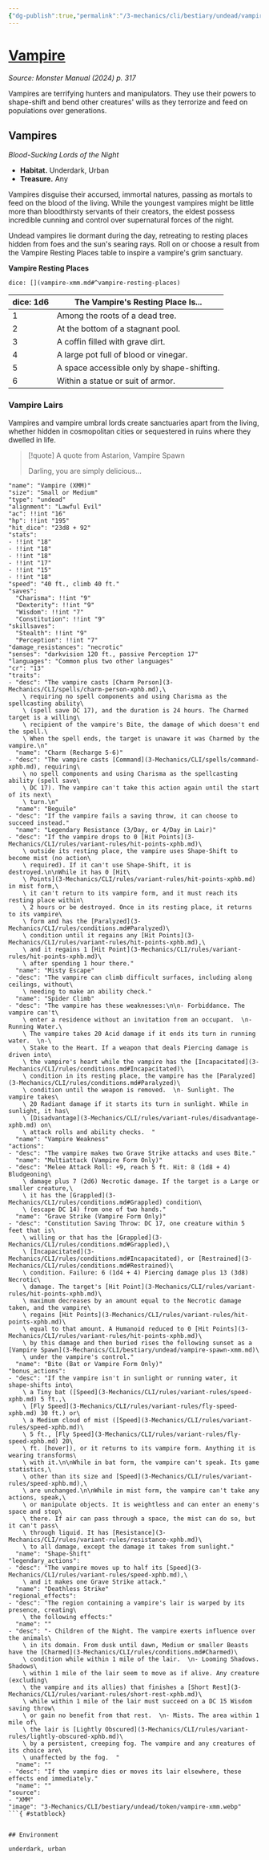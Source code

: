 ```yaml
---
{"dg-publish":true,"permalink":"/3-mechanics/cli/bestiary/undead/vampire-xmm/","tags":["ttrpg-cli/compendium/src/5e/xmm","ttrpg-cli/monster/cr/13","ttrpg-cli/monster/environment/underdark","ttrpg-cli/monster/environment/urban","ttrpg-cli/monster/size/small-or-medium","ttrpg-cli/monster/type/undead"],"noteIcon":""}
---
```


# [Vampire](3-Mechanics\CLI\bestiary\undead/vampire-xmm.md)
*Source: Monster Manual (2024) p. 317*  

Vampires are terrifying hunters and manipulators. They use their powers to shape-shift and bend other creatures' wills as they terrorize and feed on populations over generations.

## Vampires

*Blood-Sucking Lords of the Night*

- **Habitat.** Underdark, Urban  
- **Treasure.** Any  

Vampires disguise their accursed, immortal natures, passing as mortals to feed on the blood of the living. While the youngest vampires might be little more than bloodthirsty servants of their creators, the eldest possess incredible cunning and control over supernatural forces of the night.

Undead vampires lie dormant during the day, retreating to resting places hidden from foes and the sun's searing rays. Roll on or choose a result from the Vampire Resting Places table to inspire a vampire's grim sanctuary.

**Vampire Resting Places**

`dice: [](vampire-xmm.md#^vampire-resting-places)`

| dice: 1d6 | The Vampire's Resting Place Is... |
|-----------|-----------------------------------|
| 1 | Among the roots of a dead tree. |
| 2 | At the bottom of a stagnant pool. |
| 3 | A coffin filled with grave dirt. |
| 4 | A large pot full of blood or vinegar. |
| 5 | A space accessible only by shape-shifting. |
| 6 | Within a statue or suit of armor. |{ #vampire-resting-places}


### Vampire Lairs

Vampires and vampire umbral lords create sanctuaries apart from the living, whether hidden in cosmopolitan cities or sequestered in ruins where they dwelled in life.

> [!quote] A quote from Astarion, Vampire Spawn  
> 
> Darling, you are simply delicious...


```statblock
"name": "Vampire (XMM)"
"size": "Small or Medium"
"type": "undead"
"alignment": "Lawful Evil"
"ac": !!int "16"
"hp": !!int "195"
"hit_dice": "23d8 + 92"
"stats":
- !!int "18"
- !!int "18"
- !!int "18"
- !!int "17"
- !!int "15"
- !!int "18"
"speed": "40 ft., climb 40 ft."
"saves":
  "Charisma": !!int "9"
  "Dexterity": !!int "9"
  "Wisdom": !!int "7"
  "Constitution": !!int "9"
"skillsaves":
  "Stealth": !!int "9"
  "Perception": !!int "7"
"damage_resistances": "necrotic"
"senses": "darkvision 120 ft., passive Perception 17"
"languages": "Common plus two other languages"
"cr": "13"
"traits":
- "desc": "The vampire casts [Charm Person](3-Mechanics/CLI/spells/charm-person-xphb.md),\
    \ requiring no spell components and using Charisma as the spellcasting ability\
    \ (spell save DC 17), and the duration is 24 hours. The Charmed target is a willing\
    \ recipient of the vampire's Bite, the damage of which doesn't end the spell.\
    \ When the spell ends, the target is unaware it was Charmed by the vampire.\n"
  "name": "Charm (Recharge 5-6)"
- "desc": "The vampire casts [Command](3-Mechanics/CLI/spells/command-xphb.md), requiring\
    \ no spell components and using Charisma as the spellcasting ability (spell save\
    \ DC 17). The vampire can't take this action again until the start of its next\
    \ turn.\n"
  "name": "Beguile"
- "desc": "If the vampire fails a saving throw, it can choose to succeed instead."
  "name": "Legendary Resistance (3/Day, or 4/Day in Lair)"
- "desc": "If the vampire drops to 0 [Hit Points](3-Mechanics/CLI/rules/variant-rules/hit-points-xphb.md)\
    \ outside its resting place, the vampire uses Shape-Shift to become mist (no action\
    \ required). If it can't use Shape-Shift, it is destroyed.\n\nWhile it has 0 [Hit\
    \ Points](3-Mechanics/CLI/rules/variant-rules/hit-points-xphb.md) in mist form,\
    \ it can't return to its vampire form, and it must reach its resting place within\
    \ 2 hours or be destroyed. Once in its resting place, it returns to its vampire\
    \ form and has the [Paralyzed](3-Mechanics/CLI/rules/conditions.md#Paralyzed)\
    \ condition until it regains any [Hit Points](3-Mechanics/CLI/rules/variant-rules/hit-points-xphb.md),\
    \ and it regains 1 [Hit Point](3-Mechanics/CLI/rules/variant-rules/hit-points-xphb.md)\
    \ after spending 1 hour there."
  "name": "Misty Escape"
- "desc": "The vampire can climb difficult surfaces, including along ceilings, without\
    \ needing to make an ability check."
  "name": "Spider Climb"
- "desc": "The vampire has these weaknesses:\n\n- Forbiddance. The vampire can't\
    \ enter a residence without an invitation from an occupant.  \n- Running Water.\
    \ The vampire takes 20 Acid damage if it ends its turn in running water.  \n-\
    \ Stake to the Heart. If a weapon that deals Piercing damage is driven into\
    \ the vampire's heart while the vampire has the [Incapacitated](3-Mechanics/CLI/rules/conditions.md#Incapacitated)\
    \ condition in its resting place, the vampire has the [Paralyzed](3-Mechanics/CLI/rules/conditions.md#Paralyzed)\
    \ condition until the weapon is removed.  \n- Sunlight. The vampire takes\
    \ 20 Radiant damage if it starts its turn in sunlight. While in sunlight, it has\
    \ [Disadvantage](3-Mechanics/CLI/rules/variant-rules/disadvantage-xphb.md) on\
    \ attack rolls and ability checks.  "
  "name": "Vampire Weakness"
"actions":
- "desc": "The vampire makes two Grave Strike attacks and uses Bite."
  "name": "Multiattack (Vampire Form Only)"
- "desc": "Melee Attack Roll: +9, reach 5 ft. Hit: 8 (1d8 + 4) Bludgeoning\
    \ damage plus 7 (2d6) Necrotic damage. If the target is a Large or smaller creature,\
    \ it has the [Grappled](3-Mechanics/CLI/rules/conditions.md#Grappled) condition\
    \ (escape DC 14) from one of two hands."
  "name": "Grave Strike (Vampire Form Only)"
- "desc": "Constitution Saving Throw: DC 17, one creature within 5 feet that is\
    \ willing or that has the [Grappled](3-Mechanics/CLI/rules/conditions.md#Grappled),\
    \ [Incapacitated](3-Mechanics/CLI/rules/conditions.md#Incapacitated), or [Restrained](3-Mechanics/CLI/rules/conditions.md#Restrained)\
    \ condition. Failure: 6 (1d4 + 4) Piercing damage plus 13 (3d8) Necrotic\
    \ damage. The target's [Hit Point](3-Mechanics/CLI/rules/variant-rules/hit-points-xphb.md)\
    \ maximum decreases by an amount equal to the Necrotic damage taken, and the vampire\
    \ regains [Hit Points](3-Mechanics/CLI/rules/variant-rules/hit-points-xphb.md)\
    \ equal to that amount. A Humanoid reduced to 0 [Hit Points](3-Mechanics/CLI/rules/variant-rules/hit-points-xphb.md)\
    \ by this damage and then buried rises the following sunset as a [Vampire Spawn](3-Mechanics/CLI/bestiary/undead/vampire-spawn-xmm.md)\
    \ under the vampire's control."
  "name": "Bite (Bat or Vampire Form Only)"
"bonus_actions":
- "desc": "If the vampire isn't in sunlight or running water, it shape-shifts into\
    \ a Tiny bat ([Speed](3-Mechanics/CLI/rules/variant-rules/speed-xphb.md) 5 ft.,\
    \ [Fly Speed](3-Mechanics/CLI/rules/variant-rules/fly-speed-xphb.md) 30 ft.) or\
    \ a Medium cloud of mist ([Speed](3-Mechanics/CLI/rules/variant-rules/speed-xphb.md)\
    \ 5 ft., [Fly Speed](3-Mechanics/CLI/rules/variant-rules/fly-speed-xphb.md) 20\
    \ ft. [hover]), or it returns to its vampire form. Anything it is wearing transforms\
    \ with it.\n\nWhile in bat form, the vampire can't speak. Its game statistics,\
    \ other than its size and [Speed](3-Mechanics/CLI/rules/variant-rules/speed-xphb.md),\
    \ are unchanged.\n\nWhile in mist form, the vampire can't take any actions, speak,\
    \ or manipulate objects. It is weightless and can enter an enemy's space and stop\
    \ there. If air can pass through a space, the mist can do so, but it can't pass\
    \ through liquid. It has [Resistance](3-Mechanics/CLI/rules/variant-rules/resistance-xphb.md)\
    \ to all damage, except the damage it takes from sunlight."
  "name": "Shape-Shift"
"legendary_actions":
- "desc": "The vampire moves up to half its [Speed](3-Mechanics/CLI/rules/variant-rules/speed-xphb.md),\
    \ and it makes one Grave Strike attack."
  "name": "Deathless Strike"
"regional_effects":
- "desc": "The region containing a vampire's lair is warped by its presence, creating\
    \ the following effects:"
  "name": ""
- "desc": "- Children of the Night. The vampire exerts influence over the animals\
    \ in its domain. From dusk until dawn, Medium or smaller Beasts have the [Charmed](3-Mechanics/CLI/rules/conditions.md#Charmed)\
    \ condition while within 1 mile of the lair.  \n- Looming Shadows. Shadows\
    \ within 1 mile of the lair seem to move as if alive. Any creature (excluding\
    \ the vampire and its allies) that finishes a [Short Rest](3-Mechanics/CLI/rules/variant-rules/short-rest-xphb.md)\
    \ while within 1 mile of the lair must succeed on a DC 15 Wisdom saving throw\
    \ or gain no benefit from that rest.  \n- Mists. The area within 1 mile of\
    \ the lair is [Lightly Obscured](3-Mechanics/CLI/rules/variant-rules/lightly-obscured-xphb.md)\
    \ by a persistent, creeping fog. The vampire and any creatures of its choice are\
    \ unaffected by the fog.  "
  "name": ""
- "desc": "If the vampire dies or moves its lair elsewhere, these effects end immediately."
  "name": ""
"source":
- "XMM"
"image": "3-Mechanics/CLI/bestiary/undead/token/vampire-xmm.webp"
```{ #statblock}


## Environment

underdark, urban